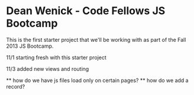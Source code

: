 Dean Wenick - Code Fellows JS Bootcamp
========================

This is the first starter project that we'll be working with as part of
the Fall 2013 JS Bootcamp.

11/1 starting fresh with this starter project

11/3 added new views and routing



** how do we have js files load only on certain pages?
** how do we add a record?
